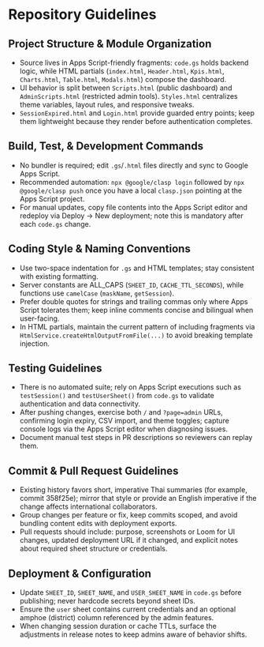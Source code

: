 # Repository Guidelines

## Project Structure & Module Organization
- Source lives in Apps Script-friendly fragments: `code.gs` holds backend logic, while HTML partials (`index.html`, `Header.html`, `Kpis.html`, `Charts.html`, `Table.html`, `Modals.html`) compose the dashboard.
- UI behavior is split between `Scripts.html` (public dashboard) and `AdminScripts.html` (restricted admin tools). `Styles.html` centralizes theme variables, layout rules, and responsive tweaks.
- `SessionExpired.html` and `Login.html` provide guarded entry points; keep them lightweight because they render before authentication completes.

## Build, Test, & Development Commands
- No bundler is required; edit `.gs`/`.html` files directly and sync to Google Apps Script.
- Recommended automation: `npx @google/clasp login` followed by `npx @google/clasp push` once you have a local `clasp.json` pointing at the Apps Script project.
- For manual updates, copy file contents into the Apps Script editor and redeploy via Deploy -> New deployment; note this is mandatory after each `code.gs` change.

## Coding Style & Naming Conventions
- Use two-space indentation for `.gs` and HTML templates; stay consistent with existing formatting.
- Server constants are ALL_CAPS (`SHEET_ID`, `CACHE_TTL_SECONDS`), while functions use `camelCase` (`maskName`, `getSession`).
- Prefer double quotes for strings and trailing commas only where Apps Script tolerates them; keep inline comments concise and bilingual when user-facing.
- In HTML partials, maintain the current pattern of including fragments via `HtmlService.createHtmlOutputFromFile(...)` to avoid breaking template injection.

## Testing Guidelines
- There is no automated suite; rely on Apps Script executions such as `testSession()` and `testUserSheet()` from `code.gs` to validate authentication and data connectivity.
- After pushing changes, exercise both `/` and `?page=admin` URLs, confirming login expiry, CSV import, and theme toggles; capture console logs via the Apps Script editor when diagnosing issues.
- Document manual test steps in PR descriptions so reviewers can replay them.

## Commit & Pull Request Guidelines
- Existing history favors short, imperative Thai summaries (for example, commit 358f25e); mirror that style or provide an English imperative if the change affects international collaborators.
- Group changes per feature or fix, keep commits scoped, and avoid bundling content edits with deployment exports.
- Pull requests should include: purpose, screenshots or Loom for UI changes, updated deployment URL if it changed, and explicit notes about required sheet structure or credentials.

## Deployment & Configuration
- Update `SHEET_ID`, `SHEET_NAME`, and `USER_SHEET_NAME` in `code.gs` before publishing; never hardcode secrets beyond sheet IDs.
- Ensure the `user` sheet contains current credentials and an optional amphoe (district) column referenced by the admin features.
- When changing session duration or cache TTLs, surface the adjustments in release notes to keep admins aware of behavior shifts.
